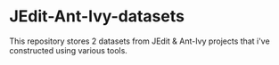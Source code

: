 # JEdit-Ant-Ivy-datasets
This repository stores 2 datasets from JEdit &amp; Ant-Ivy projects that i've constructed using various tools.
